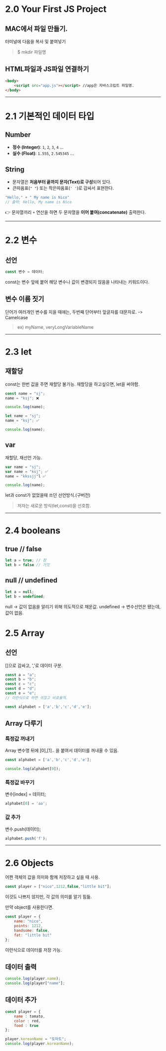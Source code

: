 # 2.0 Your First JS Project
## MAC에서 파일 만들기.
터미널에 다음을 복사 및 붙여넣기
> $ mkdir 파일명

## HTML파일과 JS파일 연결하기
```html
<body>
    <script src="app.js"></script> //app은 자바스크립트 파일명.
</body>
```

---

# 2.1 기본적인 데이터 타입

## Number
- **정수 (Integer)**: `1`, `2`, `3`, `4` ...
- **실수 (Float)**: `1.555`, `2.545345` ...

## String
- 문자열은 **처음부터 끝까지 문자(Text)로 구성**되어 있다.
- 큰따옴표(`" "`) 또는 작은따옴표(`' '`)로 감싸서 표현한다.

```js
"Hello," + " My name is Nico"
// 출력: Hello, My name is Nico
```

👉 문자열끼리 `+` 연산을 하면 두 문자열을 **이어 붙여(concatenate)** 출력한다.

---

# 2.2 변수

## 선언
```js
const 변수 = 데이터;
```
const는 변수 앞에 붙어 해당 변수나 값이 변경되지 않음을 나타내는 키워드이다.

## 변수 이름 짓기
단어가 여러개인 변수를 지을 때애는, 두번째 단어부터 앞글자를 대문자로. -> Camelcase

> ex) myName, veryLongVariableName

---

# 2.3 let

## 재할당
const는 한번 값을 주면 재할당 불가능.
재할당을 하고싶으면, let을 써야함.

```js
const name = "sj";
name = "ksj"; ❌

console.log(name);
```

```js
let name = "sj";
name = "ksj"; ✅

console.log(name);
```

## var
재할당, 재선언 가능.
```js
var name = "sj";
var name = "ksj"; ✅
name = "kkssjj"l ✅

console.log(name);
```
let과 const가 없었을때 쓰던 선언방식.(구버전)

> 저자는 새로운 방식(let,const)을 선호함.

---

# 2.4 booleans

## true // false
```js
let a = true; // 참
let b = false // 거짓
```

## null // undefined
```js
let a = null;
let b = undefined;
```

null -> 값이 없음을 알리기 위해 의도적으로 채운값.
undefined -> 변수선언은 됐는데, 값이 없음.

# 2.5 Array

## 선언
[]으로 감싸고, ','로 데이터 구분.
```js
const a = "a";
const b = "b";
const c = "c";
const d = "d";
const e = "e"; 
// 이런식으로 하면 귀찮고 비효율적.

const alphabet = ['a','b','c','d','e'];
```

## Array 다루기
### 특정값 꺼내기
Array 변수명 뒤에 [0],[1].. 을 붙여서 데이터를 꺼내올 수 있음.

```js
const alphabet = ['a','b','c','d','e'];

console.log(alphabet[0]);
```
### 특정값 바꾸기
변수[index] = 데이터;
```js
alphabet[0] = 'aa';
```

### 값 추가
변수.push(데이터);

```js
alphabet.push('f');
```

---

# 2.6 Objects
어쩐 객체의 값을 의미와 함께 저장하고 싶을 때 사용.

```javascript
const player = ["nico",1212,false,"little bit"];
```
이것도 나쁘지 않지만, 각 값의 의미를 알기 힘듦.

만약 object를 사용한다면.
```javascript
const player = {
    name: "nico",
    points: 1212,
    handsome: false,
    fat: "little bit"
};
```
이런식으로 데이터를 저장 가능.

## 데이터 출력
```javascript
console.log(player.name);
console.log(player["name"];
```

## 데이터 추가
```javascript
const player = {
    name : tomato,
    color : red,
    food : true
};

player.koreanName = "토마토";
console.log(player.koreanName);
```
